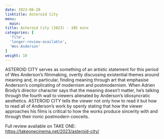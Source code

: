 ```yaml
---
date: 2023-06-20
linktitle: Asteroid City
menu:
  main:
title: Asteroid City (2023) - 105 mins
categories: [
  'film',
  'longer-review-available',
  'Wes-Anderson'
]
weight: 10
---
```


ASTEROID CITY serves as something of an artistic statement for this period of Wes Anderson’s filmmaking, overtly discussing existential themes around meaning and, in particular, finding meaning through art that emphasise Anderson’s complicating of modernism and postmodernism. When Adrien Brody’s director character says that the meaning doesn’t matter, he’s talking through the fourth wall to viewers alienated by Anderson’s idiosyncratic aesthetics. ASTEROID CITY tells the viewer not only how to read it but how to read all of Anderson’s work by openly stating that how the viewer approaches his films is critical to how the works produce sincerity with and through their ironic postmodern conceits.

Full review available on TAKE ONE: https://takeonecinema.net/2023/asteroid-city/
